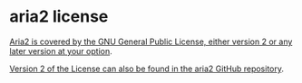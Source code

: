 # aria2 license

[Aria2 is covered by the GNU General Public License, either version 2 or any later version at your option](https://aria2.github.io).

[Version 2 of the License can also be found in the aria2 GitHub repository](https://raw.githubusercontent.com/aria2/aria2/master/COPYING).
